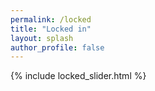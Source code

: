 ```yaml
---
permalink: /locked
title: "Locked in"
layout: splash
author_profile: false
---
```


{% include locked_slider.html %}
